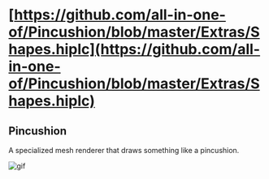 # [https://github.com/all-in-one-of/Pincushion/blob/master/Extras/Shapes.hiplc](https://github.com/all-in-one-of/Pincushion/blob/master/Extras/Shapes.hiplc)
Pincushion
----------

A specialized mesh renderer that draws something like a pincushion.

![gif](http://45.media.tumblr.com/52c19ea6669f1360cd6200a5905f6414/tumblr_o0j823NzYu1qio469o1_400.gif)

